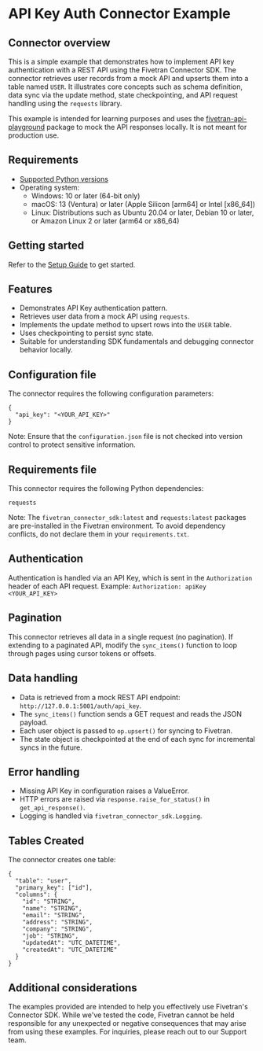 # API Key Auth Connector Example

## Connector overview
This is a simple example that demonstrates how to implement API key authentication with a REST API using the Fivetran Connector SDK. The connector retrieves user records from a mock API and upserts them into a table named `USER`. It illustrates core concepts such as schema definition, data sync via the update method, state checkpointing, and API request handling using the `requests` library.

This example is intended for learning purposes and uses the [fivetran-api-playground](https://pypi.org/project/fivetran-api-playground/) package to mock the API responses locally. It is not meant for production use.

## Requirements
- [Supported Python versions](https://github.com/fivetran/fivetran_connector_sdk/blob/main/README.md#requirements)   
- Operating system:
  - Windows: 10 or later (64-bit only)
  - macOS: 13 (Ventura) or later (Apple Silicon [arm64] or Intel [x86_64])
  - Linux: Distributions such as Ubuntu 20.04 or later, Debian 10 or later, or Amazon Linux 2 or later (arm64 or x86_64)

## Getting started
Refer to the [Setup Guide](https://fivetran.com/docs/connectors/connector-sdk/setup-guide) to get started.

## Features
- Demonstrates API Key authentication pattern.
- Retrieves user data from a mock API using `requests`.
- Implements the update method to upsert rows into the `USER` table.
- Uses checkpointing to persist sync state.
- Suitable for understanding SDK fundamentals and debugging connector behavior locally.

## Configuration file
The connector requires the following configuration parameters: 

```
{
  "api_key": "<YOUR_API_KEY>"
}
```

Note: Ensure that the `configuration.json` file is not checked into version control to protect sensitive information.

## Requirements file
This connector requires the following Python dependencies:

```
requests
```

Note: The `fivetran_connector_sdk:latest` and `requests:latest` packages are pre-installed in the Fivetran environment. To avoid dependency conflicts, do not declare them in your `requirements.txt`.

## Authentication
Authentication is handled via an API Key, which is sent in the `Authorization` header of each API request.
Example:
`Authorization: apiKey <YOUR_API_KEY>`

## Pagination
This connector retrieves all data in a single request (no pagination). If extending to a paginated API, modify the `sync_items()` function to loop through pages using cursor tokens or offsets.

## Data handling
- Data is retrieved from a mock REST API endpoint: `http://127.0.0.1:5001/auth/api_key`.
- The `sync_items()` function sends a GET request and reads the JSON payload.
- Each user object is passed to `op.upsert()` for syncing to Fivetran.
- The state object is checkpointed at the end of each sync for incremental syncs in the future.

## Error handling
- Missing API Key in configuration raises a ValueError.
- HTTP errors are raised via `response.raise_for_status()` in `get_api_response()`.
- Logging is handled via `fivetran_connector_sdk.Logging`.

## Tables Created
The connector creates one table:

```
{
  "table": "user",
  "primary_key": ["id"],
  "columns": {
    "id": "STRING",
    "name": "STRING",
    "email": "STRING",
    "address": "STRING",
    "company": "STRING",
    "job": "STRING",
    "updatedAt": "UTC_DATETIME",
    "createdAt": "UTC_DATETIME"
  }
}
```

## Additional considerations

The examples provided are intended to help you effectively use Fivetran's Connector SDK. While we've tested the code, Fivetran cannot be held responsible for any unexpected or negative consequences that may arise from using these examples. For inquiries, please reach out to our Support team.
